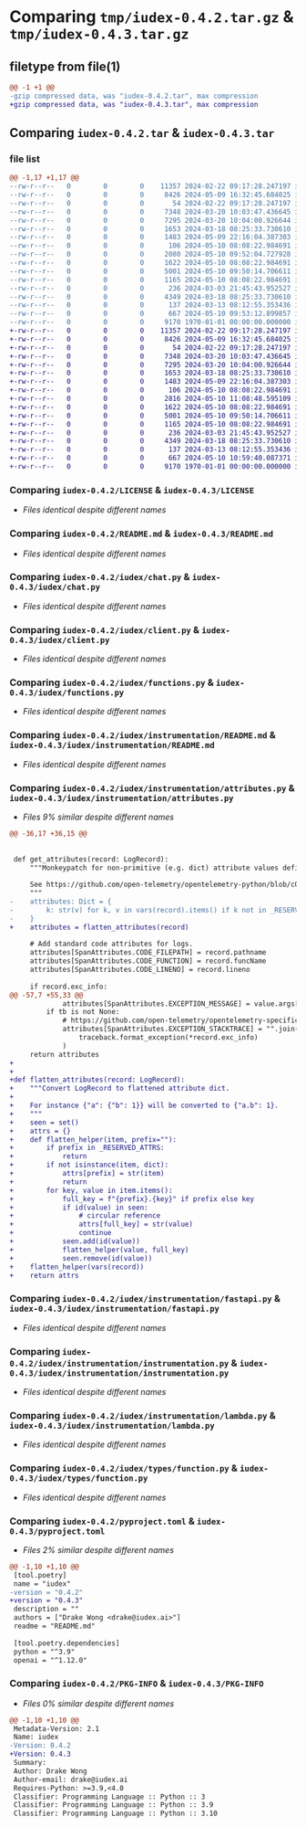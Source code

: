 # Comparing `tmp/iudex-0.4.2.tar.gz` & `tmp/iudex-0.4.3.tar.gz`

## filetype from file(1)

```diff
@@ -1 +1 @@
-gzip compressed data, was "iudex-0.4.2.tar", max compression
+gzip compressed data, was "iudex-0.4.3.tar", max compression
```

## Comparing `iudex-0.4.2.tar` & `iudex-0.4.3.tar`

### file list

```diff
@@ -1,17 +1,17 @@
--rw-r--r--   0        0        0    11357 2024-02-22 09:17:28.247197 iudex-0.4.2/LICENSE
--rw-r--r--   0        0        0     8426 2024-05-09 16:32:45.684025 iudex-0.4.2/README.md
--rw-r--r--   0        0        0       54 2024-02-22 09:17:28.247197 iudex-0.4.2/iudex/__init__.py
--rw-r--r--   0        0        0     7348 2024-03-20 10:03:47.436645 iudex-0.4.2/iudex/chat.py
--rw-r--r--   0        0        0     7295 2024-03-20 10:04:00.926644 iudex-0.4.2/iudex/client.py
--rw-r--r--   0        0        0     1653 2024-03-18 08:25:33.730610 iudex-0.4.2/iudex/functions.py
--rw-r--r--   0        0        0     1483 2024-05-09 22:16:04.387303 iudex-0.4.2/iudex/instrumentation/README.md
--rw-r--r--   0        0        0      106 2024-05-10 08:08:22.984691 iudex-0.4.2/iudex/instrumentation/__init__.py
--rw-r--r--   0        0        0     2080 2024-05-10 09:52:04.727928 iudex-0.4.2/iudex/instrumentation/attributes.py
--rw-r--r--   0        0        0     1622 2024-05-10 08:08:22.984691 iudex-0.4.2/iudex/instrumentation/fastapi.py
--rw-r--r--   0        0        0     5001 2024-05-10 09:50:14.706611 iudex-0.4.2/iudex/instrumentation/instrumentation.py
--rw-r--r--   0        0        0     1165 2024-05-10 08:08:22.984691 iudex-0.4.2/iudex/instrumentation/lambda.py
--rw-r--r--   0        0        0      236 2024-03-03 21:45:43.952527 iudex-0.4.2/iudex/resource.py
--rw-r--r--   0        0        0     4349 2024-03-18 08:25:33.730610 iudex-0.4.2/iudex/types/function.py
--rw-r--r--   0        0        0      137 2024-03-13 08:12:55.353436 iudex-0.4.2/iudex/utils.py
--rw-r--r--   0        0        0      667 2024-05-10 09:53:12.899857 iudex-0.4.2/pyproject.toml
--rw-r--r--   0        0        0     9170 1970-01-01 00:00:00.000000 iudex-0.4.2/PKG-INFO
+-rw-r--r--   0        0        0    11357 2024-02-22 09:17:28.247197 iudex-0.4.3/LICENSE
+-rw-r--r--   0        0        0     8426 2024-05-09 16:32:45.684025 iudex-0.4.3/README.md
+-rw-r--r--   0        0        0       54 2024-02-22 09:17:28.247197 iudex-0.4.3/iudex/__init__.py
+-rw-r--r--   0        0        0     7348 2024-03-20 10:03:47.436645 iudex-0.4.3/iudex/chat.py
+-rw-r--r--   0        0        0     7295 2024-03-20 10:04:00.926644 iudex-0.4.3/iudex/client.py
+-rw-r--r--   0        0        0     1653 2024-03-18 08:25:33.730610 iudex-0.4.3/iudex/functions.py
+-rw-r--r--   0        0        0     1483 2024-05-09 22:16:04.387303 iudex-0.4.3/iudex/instrumentation/README.md
+-rw-r--r--   0        0        0      106 2024-05-10 08:08:22.984691 iudex-0.4.3/iudex/instrumentation/__init__.py
+-rw-r--r--   0        0        0     2816 2024-05-10 11:08:48.595109 iudex-0.4.3/iudex/instrumentation/attributes.py
+-rw-r--r--   0        0        0     1622 2024-05-10 08:08:22.984691 iudex-0.4.3/iudex/instrumentation/fastapi.py
+-rw-r--r--   0        0        0     5001 2024-05-10 09:50:14.706611 iudex-0.4.3/iudex/instrumentation/instrumentation.py
+-rw-r--r--   0        0        0     1165 2024-05-10 08:08:22.984691 iudex-0.4.3/iudex/instrumentation/lambda.py
+-rw-r--r--   0        0        0      236 2024-03-03 21:45:43.952527 iudex-0.4.3/iudex/resource.py
+-rw-r--r--   0        0        0     4349 2024-03-18 08:25:33.730610 iudex-0.4.3/iudex/types/function.py
+-rw-r--r--   0        0        0      137 2024-03-13 08:12:55.353436 iudex-0.4.3/iudex/utils.py
+-rw-r--r--   0        0        0      667 2024-05-10 10:59:40.087371 iudex-0.4.3/pyproject.toml
+-rw-r--r--   0        0        0     9170 1970-01-01 00:00:00.000000 iudex-0.4.3/PKG-INFO
```

### Comparing `iudex-0.4.2/LICENSE` & `iudex-0.4.3/LICENSE`

 * *Files identical despite different names*

### Comparing `iudex-0.4.2/README.md` & `iudex-0.4.3/README.md`

 * *Files identical despite different names*

### Comparing `iudex-0.4.2/iudex/chat.py` & `iudex-0.4.3/iudex/chat.py`

 * *Files identical despite different names*

### Comparing `iudex-0.4.2/iudex/client.py` & `iudex-0.4.3/iudex/client.py`

 * *Files identical despite different names*

### Comparing `iudex-0.4.2/iudex/functions.py` & `iudex-0.4.3/iudex/functions.py`

 * *Files identical despite different names*

### Comparing `iudex-0.4.2/iudex/instrumentation/README.md` & `iudex-0.4.3/iudex/instrumentation/README.md`

 * *Files identical despite different names*

### Comparing `iudex-0.4.2/iudex/instrumentation/attributes.py` & `iudex-0.4.3/iudex/instrumentation/attributes.py`

 * *Files 9% similar despite different names*

```diff
@@ -36,17 +36,15 @@
 
 
 def get_attributes(record: LogRecord):
     """Monkeypatch for non-primitive (e.g. dict) attribute values defined in LogRecord.extra.
 
     See https://github.com/open-telemetry/opentelemetry-python/blob/c06e6f4b8616618907d70fa023eb2baab7a6ca61/opentelemetry-sdk/src/opentelemetry/sdk/_logs/_internal/__init__.py#L460
     """
-    attributes: Dict = {
-        k: str(v) for k, v in vars(record).items() if k not in _RESERVED_ATTRS
-    }
+    attributes = flatten_attributes(record)
 
     # Add standard code attributes for logs.
     attributes[SpanAttributes.CODE_FILEPATH] = record.pathname
     attributes[SpanAttributes.CODE_FUNCTION] = record.funcName
     attributes[SpanAttributes.CODE_LINENO] = record.lineno
 
     if record.exc_info:
@@ -57,7 +55,33 @@
             attributes[SpanAttributes.EXCEPTION_MESSAGE] = value.args[0]
         if tb is not None:
             # https://github.com/open-telemetry/opentelemetry-specification/blob/9fa7c656b26647b27e485a6af7e38dc716eba98a/specification/trace/semantic_conventions/exceptions.md#stacktrace-representation
             attributes[SpanAttributes.EXCEPTION_STACKTRACE] = "".join(
                 traceback.format_exception(*record.exc_info)
             )
     return attributes
+
+
+def flatten_attributes(record: LogRecord):
+    """Convert LogRecord to flattened attribute dict.
+
+    For instance {"a": {"b": 1}} will be converted to {"a.b": 1}.
+    """
+    seen = set()
+    attrs = {}
+    def flatten_helper(item, prefix=""):
+        if prefix in _RESERVED_ATTRS:
+            return
+        if not isinstance(item, dict):
+            attrs[prefix] = str(item)
+            return
+        for key, value in item.items():
+            full_key = f"{prefix}.{key}" if prefix else key
+            if id(value) in seen:
+                # circular reference
+                attrs[full_key] = str(value)
+                continue
+            seen.add(id(value))
+            flatten_helper(value, full_key)
+            seen.remove(id(value))
+    flatten_helper(vars(record))
+    return attrs
```

### Comparing `iudex-0.4.2/iudex/instrumentation/fastapi.py` & `iudex-0.4.3/iudex/instrumentation/fastapi.py`

 * *Files identical despite different names*

### Comparing `iudex-0.4.2/iudex/instrumentation/instrumentation.py` & `iudex-0.4.3/iudex/instrumentation/instrumentation.py`

 * *Files identical despite different names*

### Comparing `iudex-0.4.2/iudex/instrumentation/lambda.py` & `iudex-0.4.3/iudex/instrumentation/lambda.py`

 * *Files identical despite different names*

### Comparing `iudex-0.4.2/iudex/types/function.py` & `iudex-0.4.3/iudex/types/function.py`

 * *Files identical despite different names*

### Comparing `iudex-0.4.2/pyproject.toml` & `iudex-0.4.3/pyproject.toml`

 * *Files 2% similar despite different names*

```diff
@@ -1,10 +1,10 @@
 [tool.poetry]
 name = "iudex"
-version = "0.4.2"
+version = "0.4.3"
 description = ""
 authors = ["Drake Wong <drake@iudex.ai>"]
 readme = "README.md"
 
 [tool.poetry.dependencies]
 python = "^3.9"
 openai = "^1.12.0"
```

### Comparing `iudex-0.4.2/PKG-INFO` & `iudex-0.4.3/PKG-INFO`

 * *Files 0% similar despite different names*

```diff
@@ -1,10 +1,10 @@
 Metadata-Version: 2.1
 Name: iudex
-Version: 0.4.2
+Version: 0.4.3
 Summary: 
 Author: Drake Wong
 Author-email: drake@iudex.ai
 Requires-Python: >=3.9,<4.0
 Classifier: Programming Language :: Python :: 3
 Classifier: Programming Language :: Python :: 3.9
 Classifier: Programming Language :: Python :: 3.10
```

